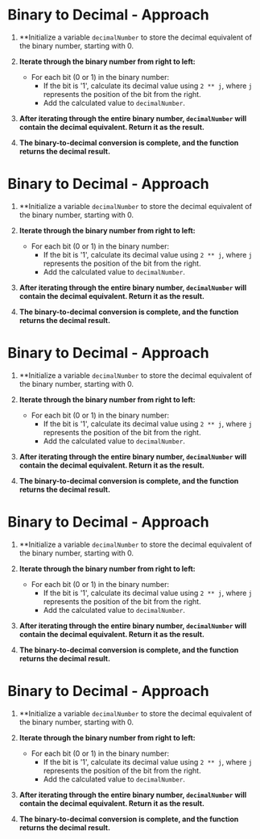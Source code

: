 # Binary to Decimal - Approach

1. **Initialize a variable `decimalNumber` to store the decimal equivalent of the binary number, starting with 0.

2. **Iterate through the binary number from right to left:**
   - For each bit (0 or 1) in the binary number:
     - If the bit is '1', calculate its decimal value using `2 ** j`, where `j` represents the position of the bit from the right.
     - Add the calculated value to `decimalNumber`.

3. **After iterating through the entire binary number, `decimalNumber` will contain the decimal equivalent. Return it as the result.**

4. **The binary-to-decimal conversion is complete, and the function returns the decimal result.**
# Binary to Decimal - Approach

1. **Initialize a variable `decimalNumber` to store the decimal equivalent of the binary number, starting with 0.

2. **Iterate through the binary number from right to left:**
   - For each bit (0 or 1) in the binary number:
     - If the bit is '1', calculate its decimal value using `2 ** j`, where `j` represents the position of the bit from the right.
     - Add the calculated value to `decimalNumber`.

3. **After iterating through the entire binary number, `decimalNumber` will contain the decimal equivalent. Return it as the result.**

4. **The binary-to-decimal conversion is complete, and the function returns the decimal result.**
# Binary to Decimal - Approach

1. **Initialize a variable `decimalNumber` to store the decimal equivalent of the binary number, starting with 0.

2. **Iterate through the binary number from right to left:**
   - For each bit (0 or 1) in the binary number:
     - If the bit is '1', calculate its decimal value using `2 ** j`, where `j` represents the position of the bit from the right.
     - Add the calculated value to `decimalNumber`.

3. **After iterating through the entire binary number, `decimalNumber` will contain the decimal equivalent. Return it as the result.**

4. **The binary-to-decimal conversion is complete, and the function returns the decimal result.**
# Binary to Decimal - Approach

1. **Initialize a variable `decimalNumber` to store the decimal equivalent of the binary number, starting with 0.

2. **Iterate through the binary number from right to left:**
   - For each bit (0 or 1) in the binary number:
     - If the bit is '1', calculate its decimal value using `2 ** j`, where `j` represents the position of the bit from the right.
     - Add the calculated value to `decimalNumber`.

3. **After iterating through the entire binary number, `decimalNumber` will contain the decimal equivalent. Return it as the result.**

4. **The binary-to-decimal conversion is complete, and the function returns the decimal result.**
# Binary to Decimal - Approach

1. **Initialize a variable `decimalNumber` to store the decimal equivalent of the binary number, starting with 0.

2. **Iterate through the binary number from right to left:**
   - For each bit (0 or 1) in the binary number:
     - If the bit is '1', calculate its decimal value using `2 ** j`, where `j` represents the position of the bit from the right.
     - Add the calculated value to `decimalNumber`.

3. **After iterating through the entire binary number, `decimalNumber` will contain the decimal equivalent. Return it as the result.**

4. **The binary-to-decimal conversion is complete, and the function returns the decimal result.**
